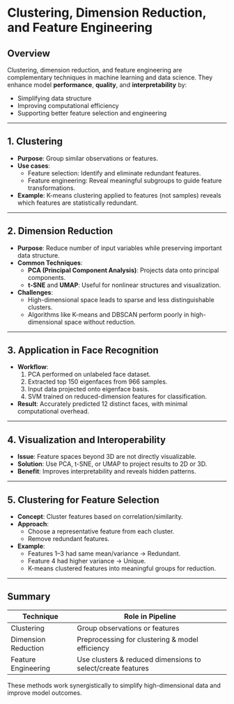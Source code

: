 
# Clustering, Dimension Reduction, and Feature Engineering

## Overview
Clustering, dimension reduction, and feature engineering are complementary techniques in machine learning and data science. They enhance model **performance**, **quality**, and **interpretability** by:

- Simplifying data structure
- Improving computational efficiency
- Supporting better feature selection and engineering

---

## 1. Clustering

- **Purpose**: Group similar observations or features.
- **Use cases**:
  - Feature selection: Identify and eliminate redundant features.
  - Feature engineering: Reveal meaningful subgroups to guide feature transformations.
- **Example**: K-means clustering applied to features (not samples) reveals which features are statistically redundant.

---

## 2. Dimension Reduction

- **Purpose**: Reduce number of input variables while preserving important data structure.
- **Common Techniques**:
  - **PCA (Principal Component Analysis)**: Projects data onto principal components.
  - **t-SNE** and **UMAP**: Useful for nonlinear structures and visualization.
- **Challenges**:
  - High-dimensional space leads to sparse and less distinguishable clusters.
  - Algorithms like K-means and DBSCAN perform poorly in high-dimensional space without reduction.

---

## 3. Application in Face Recognition

- **Workflow**:
  1. PCA performed on unlabeled face dataset.
  2. Extracted top 150 eigenfaces from 966 samples.
  3. Input data projected onto eigenface basis.
  4. SVM trained on reduced-dimension features for classification.
- **Result**: Accurately predicted 12 distinct faces, with minimal computational overhead.

---

## 4. Visualization and Interoperability

- **Issue**: Feature spaces beyond 3D are not directly visualizable.
- **Solution**: Use PCA, t-SNE, or UMAP to project results to 2D or 3D.
- **Benefit**: Improves interpretability and reveals hidden patterns.

---

## 5. Clustering for Feature Selection

- **Concept**: Cluster features based on correlation/similarity.
- **Approach**:
  - Choose a representative feature from each cluster.
  - Remove redundant features.
- **Example**:
  - Features 1–3 had same mean/variance → Redundant.
  - Feature 4 had higher variance → Unique.
  - K-means clustered features into meaningful groups for reduction.

---

## Summary

| Technique          | Role in Pipeline                                  |
|-------------------|----------------------------------------------------|
| Clustering         | Group observations or features                    |
| Dimension Reduction| Preprocessing for clustering & model efficiency   |
| Feature Engineering| Use clusters & reduced dimensions to select/create features |

These methods work synergistically to simplify high-dimensional data and improve model outcomes.

